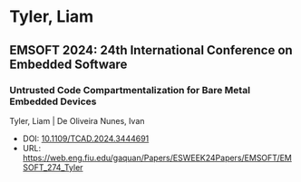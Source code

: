 # Tyler, Liam

## EMSOFT 2024: 24th International Conference on Embedded Software

### Untrusted Code Compartmentalization for Bare Metal Embedded Devices
Tyler, Liam | De Oliveira Nunes, Ivan
* DOI: [10.1109/TCAD.2024.3444691](https://doi.org/10.1109/TCAD.2024.3444691)
* URL: <https://web.eng.fiu.edu/gaquan/Papers/ESWEEK24Papers/EMSOFT/EMSOFT_274_Tyler>

